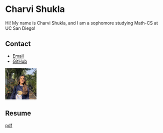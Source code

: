 # Charvi Shukla
Hi! My name is Charvi Shukla, and I am a sophomore studying Math-CS at UC San Diego! 

## Contact

- [Email](mailto:cshukla@ucsd.edu)
- [GitHub](https://github.com/charvishukla)


<img src="charvi_image.jpeg" width="100" height="100" />

## Resume

[pdf](Charvi_resume.pdf)
